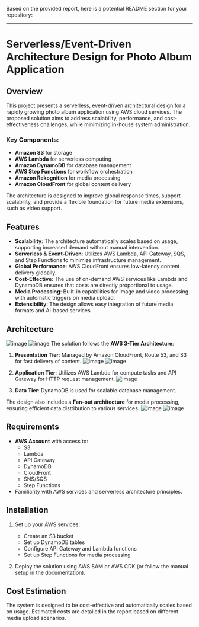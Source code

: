 Based on the provided report, here is a potential README section for your repository:

---

# Serverless/Event-Driven Architecture Design for Photo Album Application

## Overview

This project presents a serverless, event-driven architectural design for a rapidly growing photo album application using AWS cloud services. The proposed solution aims to address scalability, performance, and cost-effectiveness challenges, while minimizing in-house system administration.

### Key Components:
- **Amazon S3** for storage
- **AWS Lambda** for serverless computing
- **Amazon DynamoDB** for database management
- **AWS Step Functions** for workflow orchestration
- **Amazon Rekognition** for media processing
- **Amazon CloudFront** for global content delivery

The architecture is designed to improve global response times, support scalability, and provide a flexible foundation for future media extensions, such as video support.

## Features

- **Scalability**: The architecture automatically scales based on usage, supporting increased demand without manual intervention.
- **Serverless & Event-Driven**: Utilizes AWS Lambda, API Gateway, SQS, and Step Functions to minimize infrastructure management.
- **Global Performance**: AWS CloudFront ensures low-latency content delivery globally.
- **Cost-Effective**: The use of on-demand AWS services like Lambda and DynamoDB ensures that costs are directly proportional to usage.
- **Media Processing**: Built-in capabilities for image and video processing with automatic triggers on media upload.
- **Extensibility**: The design allows easy integration of future media formats and AI-based services.

## Architecture
![image](https://github.com/user-attachments/assets/0fa71f13-6121-4dc3-9325-d1d5f192871f)
![image](https://github.com/user-attachments/assets/32be8091-efb9-4b4c-a979-99a97c709e0c)
The solution follows the **AWS 3-Tier Architecture**:
1. **Presentation Tier**: Managed by Amazon CloudFront, Route 53, and S3 for fast delivery of content.
![image](https://github.com/user-attachments/assets/9c4a07fa-2276-496e-9cc5-4558f6dda2ba)
![image](https://github.com/user-attachments/assets/9869b283-d716-4605-8bdb-afc65b3b8e90)
2. **Application Tier**: Utilizes AWS Lambda for compute tasks and API Gateway for HTTP request management.
![image](https://github.com/user-attachments/assets/5d08d1f6-dc65-4ecb-a082-b270d27a6add)

3. **Data Tier**: DynamoDB is used for scalable database management.

The design also includes a **Fan-out architecture** for media processing, ensuring efficient data distribution to various services.
![image](https://github.com/user-attachments/assets/71dacfa8-f36c-4e3a-81b0-4c0ba59b6252)
![image](https://github.com/user-attachments/assets/d6975622-9210-4853-a570-8715e68c211d)


## Requirements

- **AWS Account** with access to:
  - S3
  - Lambda
  - API Gateway
  - DynamoDB
  - CloudFront
  - SNS/SQS
  - Step Functions
- Familiarity with AWS services and serverless architecture principles.

## Installation

1. Set up your AWS services:
   - Create an S3 bucket
   - Set up DynamoDB tables
   - Configure API Gateway and Lambda functions
   - Set up Step Functions for media processing

2. Deploy the solution using AWS SAM or AWS CDK (or follow the manual setup in the documentation).

## Cost Estimation

The system is designed to be cost-effective and automatically scales based on usage. Estimated costs are detailed in the report based on different media upload scenarios.
